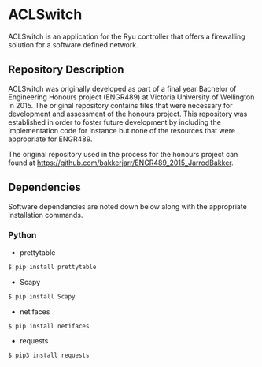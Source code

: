 # ACLSwitch

ACLSwitch is an application for the Ryu controller that offers a
firewalling solution for a software defined network.

## Repository Description
ACLSwitch was originally developed as part of a final year Bachelor of
Engineering Honours project (ENGR489) at Victoria University of
Wellington in 2015. The original repository contains files that were
necessary for development and assessment of the honours project. This
repository was established in order to foster future development by
including the implementation code for instance but none of the resources
that were appropriate for ENGR489.

The original repository used in the process for the honours project can
found at https://github.com/bakkerjarr/ENGR489_2015_JarrodBakker.

## Dependencies
Software dependencies are noted down below along with the appropriate
installation commands.
### Python
- prettytable
```bash
$ pip install prettytable
```
- Scapy
```bash
$ pip install Scapy
```
- netifaces
```bash
$ pip install netifaces
```
- requests
```bash
$ pip3 install requests
```
